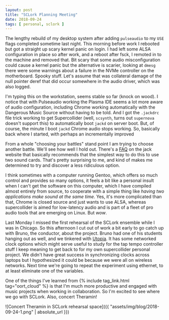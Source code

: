 ```yaml
---
layout: post
title: "SCLork Planning Meeting"
date: 2018-09-24
tags: [ personal, sclork ]
---
```


The lengthy rebuild of my desktop system after adding `pulseaudio` to my `USE`
flags completed sometime last night. This morning before work I rebooted but
got a straight up scary kernel panic on login. I had left some ALSA
configuration in place so after work, and a reboot after fsck, I remoted in to
the machine and removed that. Bit scary that some audio misconfiguration could
cause a kernel panic but the alternative is scarier, looking at `dmesg` there
were some warnings about a failure in the NVMe controller on the motherboard.
Spooky stuff. Let's assume that was collateral damage of the null pointer deref
that did occur somewhere in the audio driver, which was also logged.

I'm typing this on the workstation, seems stable so far (knock on wood). I
notice that with Pulseaudio working the Plasma IDE seems a lot more aware of
audio configuration, including Chrome working automatically with the Dangerous
Music Source without having to be told. And I got the `.jackdrc` file trick
working to get Supercollider (well, `scsynth`, turns out `supernova` doesn't
support this) to automatically boot `jackd` on server boot. But, of course,
the minute I boot `jackd` Chrome audio stops working. So, basically back where
I started, with perhaps an incrementally improved 

From a whole "choosing your battles" stand point I am trying to choose another
battle. We'll see how well I hold out. There's a
[FAQ](http://jackaudio.org/faq/pulseaudio_and_jack.html) on the jack website
that basically recommends that the simplest way to do this to use two sound
cards. That's pretty surprising to me, and kind of makes me determined to try
and discover a less ridiculous option.

I think sometimes with a computer running Gentoo, which offers so much control
and provides so many options, it feels a bit like a personal insult when I can't
get the software on this computer, which I have compiled almost entirely from
source, to cooperate with a simple thing like *having two applications make
sound at the same time*. Yes, it's more complicated than that, Chrome is closed
source and just wants to use ALSA, whereas supercollider is aimed for
low-latency audio and is part of a fleet of pro audio tools that are emerging on
Linux. But *wow*.

Last Monday I missed the first rehearsal of the SCLork ensemble while I was in
Chicago. So this afternoon I cut out of work a bit early to go catch up with
Bruno, the conductor, about the project. Bruno had one of his students hanging
out as well, and we tinkered with
[Utopia](https://github.com/muellmusik/Utopia). It has some networked clock
options which might serve useful to study for the tap tempo controller stuff
I keep meaning to get back to for my own supercollider personal project. We
didn't have great success in synchronizing clocks across laptops but I
hypothesized it could be because we were all on wireless networks. Next time
we're going to repeat the experiment using ethernet, to at least eliminate one
of the variables.

One of the things I've learned from
{% include tag_link.html tag="oort_cloud" %} is that I'm much more productive
and engaged with music projects when working in collaboration. So I'm excited
to see where we go with SCLork. Also, concert Theramin!


![Concert Theramin in SCLork rehearsal space]({{ "assets/img/blog/2018-09-24-1.png" | absolute_url }})


